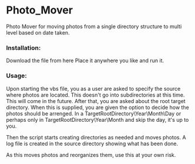 Photo_Mover
===========

Photo Mover for moving photos from a single directory structure to multi level based on date taken.

### Installation:
Download the file from here
Place it anywhere you like and run it.

### Usage:
Upon starting the vbs file, you as a user are asked to specify the source where photos are located. This doesn't go into subdirectories at this time. This will come in the future.
After that, you are asked about the root target directory. When this is supplied, you are given the option to decide how the photos should be arrenged. In a TargetRootDirectory\Year\Month\Day or perhaps only in TargetRootDirectory\Year\Month and skip the day, it's up to you.

Then the script starts creating directories as needed and moves photos. A log file is created in the source directory showing what has been done.

As this moves photos and reorganizes them, use this at your own risk.
